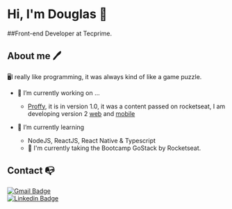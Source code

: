  
 # Hi, I'm Douglas 👋
 
 ##Front-end Developer at Tecprime.

## About me 🖊

🖥I really like programming, it was always kind of like a game puzzle.

- 🔭 I’m currently working on ...
   * <a href="https://github.com/douglasdsda/proffy">Proffy</a>, it is in version 1.0, it was a content passed on rocketseat, I am developing version 2
   <a href="https://www.figma.com/file/m2Q75n6xDjKRYhWrIseKBv/Proffy-Web-2.0-(Copy)?node-id=160%3A2761">web</a> and  <a href="https://www.figma.com/file/yFcrnjdo0FQssylL3SAquJ/Proffy-Mobile-2.0-(Copy)?node-id=188%3A581">mobile</a>
 
 
 
- 🌱 I’m currently learning
  * NodeJS, ReactJS, React Native & Typescript
  * 🚀 I'm currently taking the Bootcamp GoStack by Rocketseat.


## Contact :mailbox_with_no_mail:

[![Gmail Badge](https://img.shields.io/badge/-Douglas-c14438?style=flat-square&logo=Gmail&logoColor=white&link=mailto:douglasdsda@gmail.com)](mailto:douglasdsda@gmail.com) <br>
[![Linkedin Badge](https://img.shields.io/badge/-Douglas-blue?style=flat-square&logo=Linkedin&logoColor=white&link=https://www.linkedin.com/in/marcusgoncalvess/)](https://www.linkedin.com/in/douglas-souza-5b6bab31/) 
